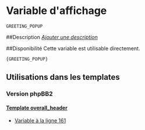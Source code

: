 # Variable d'affichage
```
GREETING_POPUP
```


##Description
[*Ajouter une description*](https://fa-tvars.appspot.com/var/GREETING_POPUP)

##Disponibilité
Cette variable est utilisable directement.

```html
{GREETING_POPUP}
```

## Utilisations dans les templates

### Version phpBB2

#### [Template overall_header](subsilver/overall_header.md#readme)
* [Variable &agrave; la ligne 161](../subsilver/overall_header.tpl#L161)